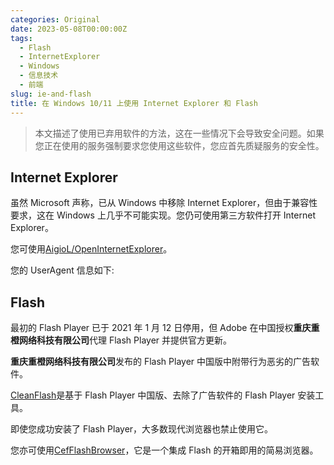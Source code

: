 ```yaml
---
categories: Original
date: 2023-05-08T00:00:00Z
tags:
  - Flash
  - InternetExplorer
  - Windows
  - 信息技术
  - 前端
slug: ie-and-flash
title: 在 Windows 10/11 上使用 Internet Explorer 和 Flash
---
```


> 本文描述了使用已弃用软件的方法，这在一些情况下会导致安全问题。如果您正在使用的服务强制要求您使用这些软件，您应首先质疑服务的安全性。

## Internet Explorer

虽然 Microsoft 声称，已从 Windows 中移除 Internet Explorer，但由于兼容性要求，这在 Windows 上几乎不可能实现。您仍可使用第三方软件打开 Internet Explorer。

您可使用[AigioL/OpenInternetExplorer](https://github.com/AigioL/OpenInternetExplorer)。

您的 UserAgent 信息如下:

<div>
    <p id="useragent"></p>
    <script>
        document.getElementById("useragent").innerHTML = navigator.userAgent;
    </script>
</div>

## Flash

最初的 Flash Player 已于 2021 年 1 月 12 日停用，但 Adobe 在中国授权**重庆重橙网络科技有限公司**代理 Flash Player 并提供官方更新。

**重庆重橙网络科技有限公司**发布的 Flash Player 中国版中附带行为恶劣的广告软件。

[CleanFlash](https://gitlab.com/cleanflash/installer)是基于 Flash Player 中国版、去除了广告软件的 Flash Player 安装工具。

即使您成功安装了 Flash Player，大多数现代浏览器也禁止使用它。

您亦可使用[CefFlashBrowser](https://github.com/Mzying2001/CefFlashBrowser)，它是一个集成 Flash 的开箱即用的简易浏览器。

<div>
    <p id="hasflash"></p>
    <script>
        // https://stackoverflow.com/a/20095467/20675299
        var hasFlash = false;
        try {
            var fo = new ActiveXObject('ShockwaveFlash.ShockwaveFlash');
            if (fo) {
                hasFlash = true;
            }
        } catch (e) {
            if (navigator.mimeTypes
                && navigator.mimeTypes['application/x-shockwave-flash'] != undefined
                && navigator.mimeTypes['application/x-shockwave-flash'].enabledPlugin) {
                hasFlash = true;
            }
        }
        document.getElementById('hasflash').innerHTML = hasFlash ? 'Flash已安装（或正在使用Flash的替代方案）' : 'Flash未安装';
    </script>
</div>
